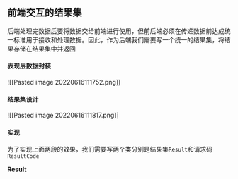 ## 前端交互的结果集
后端处理完数据后要将数据交给前端进行使用，但前后端必须在传递数据前达成统一标准用于接收和处理数据。因此，作为后端我们需要写一个统一的结果集，将结果存储在结果集中并返回

#### 表现层数据封装
![[Pasted image 20220616111752.png]]

#### 结果集设计
![[Pasted image 20220616111817.png]]

#### 实现
为了实现上面两段的效果，我们需要写两个类分别是结果集`Result`和请求码`ResultCode`

**Result**
```java

```